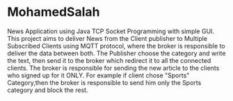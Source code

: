 # MohamedSalah
News Application using Java TCP Socket Programming with simple GUI.
This project aims to deliver News from the Client publisher to Multiple Subscribed Clients using MQTT protocol, where the broker is responsible to deliver the data between both.
The Publisher choose the category and write the text, then send it to the broker which redirect it to all the connected clients.
The broker is responsible for sending the new article to the clients who signed up for it ONLY. For example if client chose "Sports" Category,then the broker is responsible to send him only the Sports category and block the rest.
